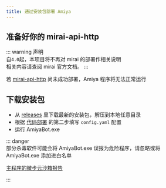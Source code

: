 ```yaml
---
title: 通过安装包部署 Amiya
---
```


## 准备好你的 mirai-api-http

::: warning 声明<br>
自`4.0`起，本项目将不再对 mirai 的部署作相关说明<br>
相关内容请查阅 mirai 官方文档。
:::

若 [mirai-api-http](https://github.com/project-mirai/mirai-api-http) 尚未成功部署，Amiya 程序将无法正常运行

## 下载安装包

- 从 [releases](https://github.com/vivien8261/Amiya-Bot/releases) 里下载最新的安装包，解压到本地任意目录
- 根据 [代码部署](https://github.com/vivien8261/Amiya-Bot/wiki/通过代码部署-Amiya#代码部署) 的第二步填写 `config.yaml` 配置
- 运行 AmiyaBot.exe

::: danger <br>
部分杀毒软件可能会将 AmiyaBot.exe 误报为危险程序，请忽略或将 AmiyaBot.exe 添加进白名单

[主程序的微步云沙箱报告](https://s.threatbook.cn/report/file/3b89ac2fe7a43d3ec8a997f6eeb89f15bccc73addfd08f6d8b5498bc9b4ba96f/?env=win7_sp1_enx64_office2013)

:::

